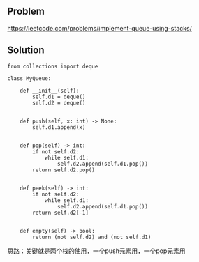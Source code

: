 ## Problem

https://leetcode.com/problems/implement-queue-using-stacks/

## Solution

```
from collections import deque

class MyQueue:

    def __init__(self):
        self.d1 = deque()
        self.d2 = deque()
        

    def push(self, x: int) -> None:
        self.d1.append(x)
        

    def pop(self) -> int:
        if not self.d2:
            while self.d1:
                self.d2.append(self.d1.pop())
        return self.d2.pop()
    

    def peek(self) -> int:
        if not self.d2:
            while self.d1:
                self.d2.append(self.d1.pop())
        return self.d2[-1]
    

    def empty(self) -> bool:
        return (not self.d2) and (not self.d1)
```

思路：关键就是两个栈的使用，一个push元素用，一个pop元素用
